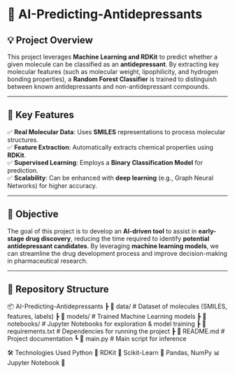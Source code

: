 # 🧪 AI-Predicting-Antidepressants  

## 💡 Project Overview  
This project leverages **Machine Learning and RDKit** to predict whether a given molecule can be classified as an **antidepressant**. By extracting key molecular features (such as molecular weight, lipophilicity, and hydrogen bonding properties), a **Random Forest Classifier** is trained to distinguish between known antidepressants and non-antidepressant compounds.  

---

## 🚀 Key Features  
✅ **Real Molecular Data**: Uses **SMILES** representations to process molecular structures.  
✅ **Feature Extraction**: Automatically extracts chemical properties using **RDKit**.  
✅ **Supervised Learning**: Employs a **Binary Classification Model** for prediction.  
✅ **Scalability**: Can be enhanced with **deep learning** (e.g., Graph Neural Networks) for higher accuracy.  

---

## 🔎 Objective  
The goal of this project is to develop an **AI-driven tool** to assist in **early-stage drug discovery**, reducing the time required to identify **potential antidepressant candidates**. By leveraging **machine learning models**, we can streamline the drug development process and improve decision-making in pharmaceutical research.  

---

## 📂 Repository Structure  

📦 AI-Predicting-Antidepressants
┣ 📂 data/ # Dataset of molecules (SMILES, features, labels)
┣ 📂 models/ # Trained Machine Learning models
┣ 📂 notebooks/ # Jupyter Notebooks for exploration & model training
┣ 📜 requirements.txt # Dependencies for running the project
┣ 📜 README.md # Project documentation
┗ 📜 main.py # Main script for inference

🛠 Technologies Used
Python 🐍
RDKit 🧪
Scikit-Learn 🤖
Pandas, NumPy 📊
Jupyter Notebook 📓

